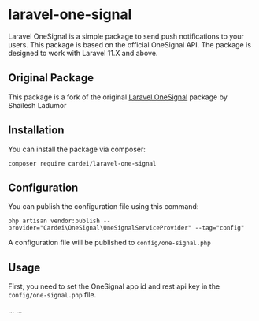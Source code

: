 # laravel-one-signal

Laravel OneSignal is a simple package to send push notifications to your users. This package is based on the official OneSignal API.
The package is designed to work with Laravel 11.X and above.

## Original Package

This package is a fork of the original [Laravel OneSignal](https://github.com/shailesh-ladumor/one-signal) package by Shailesh Ladumor

## Installation

You can install the package via composer:

```composer require cardei/laravel-one-signal```

## Configuration

You can publish the configuration file using this command:

```php artisan vendor:publish --provider="Cardei\OneSignal\OneSignalServiceProvider" --tag="config"```

A configuration file will be published to `config/one-signal.php`

## Usage

First, you need to set the OneSignal app id and rest api key in the `config/one-signal.php` file.

... ...
